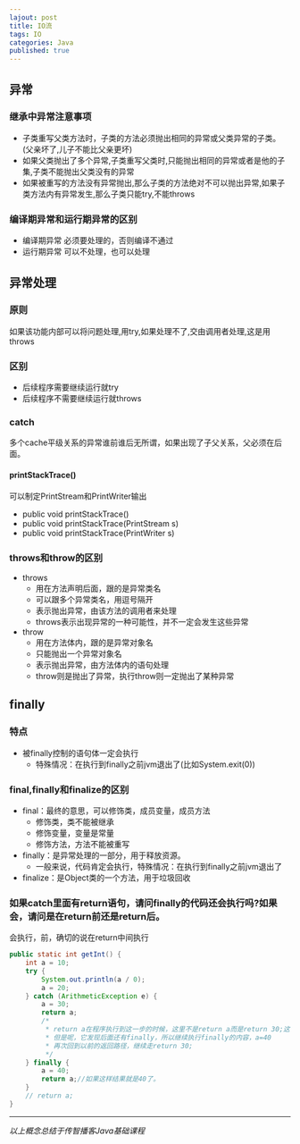 ```yaml
---  
lajout: post  
title: IO流  
tags: IO  
categories: Java  
published: true  
---  
```


## 异常

### 继承中异常注意事项

* 子类重写父类方法时，子类的方法必须抛出相同的异常或父类异常的子类。(父亲坏了,儿子不能比父亲更坏)
* 如果父类抛出了多个异常,子类重写父类时,只能抛出相同的异常或者是他的子集,子类不能抛出父类没有的异常
* 如果被重写的方法没有异常抛出,那么子类的方法绝对不可以抛出异常,如果子类方法内有异常发生,那么子类只能try,不能throws

### 编译期异常和运行期异常的区别

* 编译期异常 必须要处理的，否则编译不通过
* 运行期异常 可以不处理，也可以处理

## 异常处理

### 原则

如果该功能内部可以将问题处理,用try,如果处理不了,交由调用者处理,这是用throws

### 区别

* 后续程序需要继续运行就try
* 后续程序不需要继续运行就throws

### catch

多个cache平级关系的异常谁前谁后无所谓，如果出现了子父关系，父必须在后面。

#### printStackTrace()

可以制定PrintStream和PrintWriter输出

* public void printStackTrace()
* public void printStackTrace(PrintStream s)
* public void printStackTrace(PrintWriter s)

### throws和throw的区别

* throws
	- 用在方法声明后面，跟的是异常类名
	- 可以跟多个异常类名，用逗号隔开
	- 表示抛出异常，由该方法的调用者来处理
	- throws表示出现异常的一种可能性，并不一定会发生这些异常
* throw
	- 用在方法体内，跟的是异常对象名
	- 只能抛出一个异常对象名
	- 表示抛出异常，由方法体内的语句处理
	- throw则是抛出了异常，执行throw则一定抛出了某种异常

## finally

### 特点

* 被finally控制的语句体一定会执行
	- 特殊情况：在执行到finally之前jvm退出了(比如System.exit(0))

### final,finally和finalize的区别

* final：最终的意思，可以修饰类，成员变量，成员方法
	- 修饰类，类不能被继承
	- 修饰变量，变量是常量
	- 修饰方法，方法不能被重写
* finally：是异常处理的一部分，用于释放资源。
	- 一般来说，代码肯定会执行，特殊情况：在执行到finally之前jvm退出了
* finalize：是Object类的一个方法，用于垃圾回收

### 如果catch里面有return语句，请问finally的代码还会执行吗?如果会，请问是在return前还是return后。

会执行，前，确切的说在return中间执行

```java
public static int getInt() {
	int a = 10;
	try {
		System.out.println(a / 0);
		a = 20;
	} catch (ArithmeticException e) {
		a = 30;
		return a;
		/*
		 * return a在程序执行到这一步的时候，这里不是return a而是return 30;这个返回路径就形成了。
		 * 但是呢，它发现后面还有finally，所以继续执行finally的内容，a=40
		 * 再次回到以前的返回路径，继续走return 30;
		 */
	} finally {
		a = 40;
		return a;//如果这样结果就是40了。
	}
	// return a;
}
```


----------

*以上概念总结于传智播客Java基础课程*